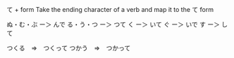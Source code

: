 
て + form
Take the ending character of a verb and map it to the て form

ぬ・む・ぶ ー＞ んで
る・う・つ ー＞ つて
く ー＞ いて
ぐ ー＞ いで
す ー＞ して

つくる　⇒　つくって
つかう　⇒　つかって